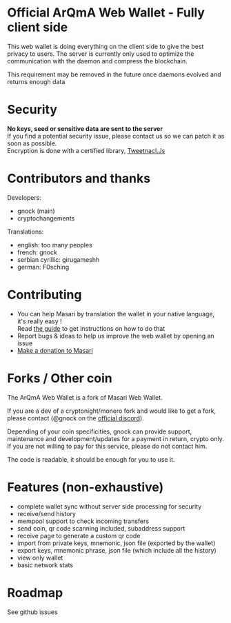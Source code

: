 # Official ArQmA Web Wallet - Fully client side 
This web wallet is doing everything on the client side to give the best privacy to users.
The server is currently only used to optimize the communication with the daemon and compress the blockchain.  

This requirement may be removed in the future once daemons evolved and returns enough data 

# Security
**No keys, seed or sensitive data are sent to the server**  
If you find a potential security issue, please contact us so we can patch it as soon as possible.  
Encryption is done with a certified library, [Tweetnacl.Js](https://github.com/dchest/tweetnacl-js)

# Contributors and thanks
Developers:
- gnock (main)
- cryptochangements

Translations:
- english: too many peoples
- french: gnock
- serbian cyrillic: girugameshh
- german: F0sching

# Contributing
- You can help Masari by translation the wallet in your native language, it's really easy !  
Read [the guide](TRANSLATIONS.md) to get instructions on how to do that
- Report bugs & ideas to help us improve the web wallet by opening an issue 
- [Make a donation to Masari](https://www.myarqma.com/#!donate)

# Forks / Other coin
The ArQmA Web Wallet is a fork of Masari Web Wallet.

If you are a dev of a cryptonight/monero fork and would like to get a fork, please contact (@gnock on the [official discord](https://discord.gg/eSb9ZdM)).

Depending of your coin specificities, gnock can provide support, maintenance and development/updates for a payment in return, crypto only.
If you are not willing to pay for this service, please do not contact him.

The code is readable, it should be enough for you to use it.

# Features (non-exhaustive)
- complete wallet sync without server side processing for security
- receive/send history
- mempool support to check incoming transfers
- send coin, qr code scanning included, subaddress support
- receive page to generate a custom qr code
- import from private keys, mnemonic, json file (exported by the wallet)
- export keys, mnemonic phrase, json file (which include all the history)
- view only wallet
- basic network stats

# Roadmap
See github issues
